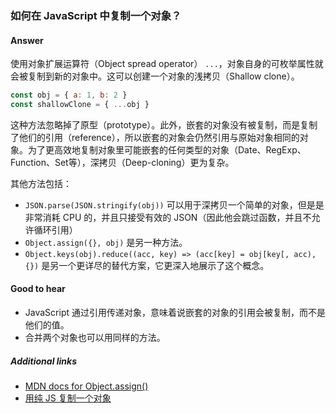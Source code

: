 ### 如何在 JavaScript 中复制一个对象？

#### Answer

使用对象扩展运算符（Object spread operator） `...`，对象自身的可枚举属性就会被复制到新的对象中。这可以创建一个对象的浅拷贝（Shallow clone）。

```js
const obj = { a: 1, b: 2 }
const shallowClone = { ...obj }
```

这种方法忽略掉了原型（prototype）。此外，嵌套的对象没有被复制，而是复制了他们的引用（reference），所以嵌套的对象会仍然引用与原始对象相同的对象。为了更高效地复制对象里可能嵌套的任何类型的对象（Date、RegExp、Function、Set等），深拷贝（Deep-cloning）更为复杂。

其他方法包括：

* `JSON.parse(JSON.stringify(obj))` 可以用于深拷贝一个简单的对象，但是是非常消耗 CPU 的，并且只接受有效的 JSON（因此他会跳过函数，并且不允许循环引用）
* `Object.assign({}, obj)` 是另一种方法。
* `Object.keys(obj).reduce((acc, key) => (acc[key] = obj[key[, acc), {})` 是另一个更详尽的替代方案，它更深入地展示了这个概念。

#### Good to hear

* JavaScript 通过引用传递对象，意味着说嵌套的对象的引用会被复制，而不是他们的值。
* 合并两个对象也可以用同样的方法。

##### Additional links

<!-- Whenever possible, link a more detailed explanation. -->

* [MDN docs for Object.assign()](https://developer.mozilla.org/en-US/docs/Web/JavaScript/Reference/Global_Objects/Object/assign)
* [用纯 JS 复制一个对象](http://voidcanvas.com/clone-an-object-in-vanilla-js-in-depth/)

<!-- tags: (javascript) -->

<!-- expertise: (1) -->
